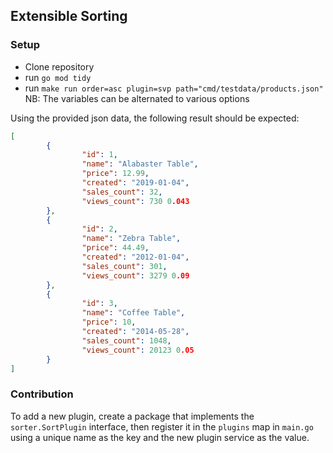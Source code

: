 ## Extensible Sorting 

### Setup

* Clone repository
* run `go mod tidy`
* run `make run order=asc plugin=svp path="cmd/testdata/products.json"` <br />
NB: The variables can be alternated to various options

Using the provided json data, the following result should be expected:

```json
[
        {
                "id": 1,
                "name": "Alabaster Table",
                "price": 12.99,
                "created": "2019-01-04", 
                "sales_count": 32,
                "views_count": 730 0.043
        },
        {
                "id": 2,
                "name": "Zebra Table",
                "price": 44.49,
                "created": "2012-01-04",
                "sales_count": 301,
                "views_count": 3279 0.09
        },
        {
                "id": 3,
                "name": "Coffee Table",
                "price": 10,
                "created": "2014-05-28",
                "sales_count": 1048,
                "views_count": 20123 0.05
        }
]
```


### Contribution

To add a new plugin, create a package that implements the `sorter.SortPlugin` interface, then register it in the `plugins` map in `main.go` using a unique name as the key and the new plugin service as the value.

